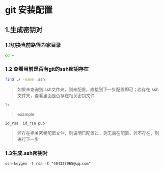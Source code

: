 # git 安装配置

## 1.生成密钥对


### 1.1切换当前路径为家目录

```bash
cd ~
```
### 1.2 查看当前是否有git的ssh密钥存在
```bash
find ./ -name .ssh
```
> 如果未查询到.ssh文件夹，则未配置，直接到下一步配置即可；若存在.ssh文件夹，查看里面是否存在相关密钥文件
```bash
ls
```
> example
```
id_rsa  id_rsa.pub
```
> 若存在相关密钥配置文件，则说明已配置过，则无需在配置，若不存在，则进行下一步

### 1.3生成.ssh密钥对
```
ssh-keygen -t rsa -C "404327065@qq.com"
```
>